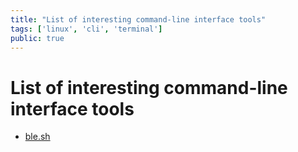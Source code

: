 ```yaml
---
title: "List of interesting command-line interface tools"
tags: ['linux', 'cli', 'terminal']
public: true
---
```


# List of interesting command-line interface tools 

- [ble.sh](https://github.com/akinomyoga/ble.sh)


